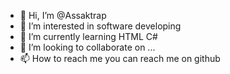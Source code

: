 - 👋 Hi, I’m @Assaktrap
- 👀 I’m interested in software developing
- 🌱 I’m currently learning HTML C# 
- 💞️ I’m looking to collaborate on ...
- 📫 How to reach me you can reach me on github 

<!---
Assaktrap/Assaktrap is a ✨ special ✨ repository because its `README.md` (this file) appears on your GitHub profile.
You can click the Preview link to take a look at your changes.
--->
